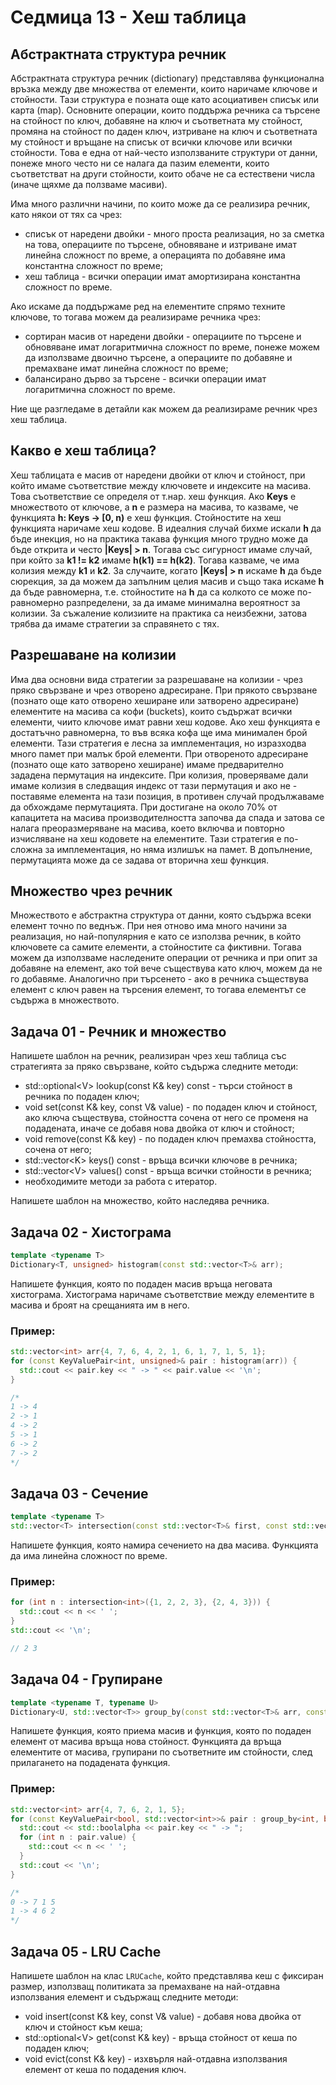 # Седмица 13 - Хеш таблица

## Абстрактната структура речник
Абстрактната структура речник (dictionary) представлява функционална връзка между две множества от елементи, които наричаме ключове и стойности. Тази структура е позната още като асоциативен списък или карта (map). Основните операции, които поддържа речника са търсене на стойност по ключ, добавяне на ключ и съответната му стойност, промяна на стойност по даден ключ, изтриване на ключ и съответната му стойност и връщане на списък от всички ключове или всички стойности. Това е една от най-често използваните структури от данни, понеже много често ни се налага да пазим елементи, които съответстват на други стойности, които обаче не са естествени числа (иначе щяхме да ползваме масиви). 

Има много различни начини, по които може да се реализира речник, като някои от тях са чрез:

- списък от наредени двойки - много проста реализация, но за сметка на това, операциите по търсене, обновяване и изтриване имат линейна сложност по време, а операцията по добавяне има константна сложност по време;
- хеш таблица - всички операции имат амортизирана константна сложност по време.

Ако искаме да поддържаме ред на елементите спрямо техните ключове, то тогава можем да реализираме речника чрез:

- сортиран масив от наредени двойки - операциите по търсене и обновяване имат логаритмична сложност по време, понеже можем да използваме двоично търсене, а операциите по добавяне и премахване имат линейна сложност по време;
- балансирано дърво за търсене - всички операции имат логаритмична сложност по време.

Ние ще разгледаме в детайли как можем да реализираме речник чрез хеш таблица.

## Какво е хеш таблица?
Хеш таблицата е масив от наредени двойки от ключ и стойност, при който имаме съответствие между ключовете и индексите на масива. Това съответствие се определя от т.нар. хеш функция. Ако **Keys** е множеството от ключове, а **n** е размера на масива, то казваме, че функцията **h: Keys -> [0, n)** e хеш функция. Стойностите на хеш функцията наричаме хеш кодове. В идеалния случай бихме искали **h** да бъде инекция, но на практика такава функция много трудно може да бъде открита и често **|Keys| > n**. Тогава със сигурност имаме случай, при който за **k1 != k2** имаме **h(k1) == h(k2)**. Тогава казваме, че има колизия между **k1** и **k2**. За случаите, когато **|Keys| > n** искаме **h** да бъде сюрекция, за да можем да запълним целия масив и също така искаме **h** да бъде равномерна, т.е. стойностите на **h** да са колкото се може по-равномерно разпределени, за да имаме минимална вероятност за колизии. За съжаление колизиите на практика са неизбежни, затова трябва да имаме стратегии за справянето с тях.

## Разрешаване на колизии
Има два основни вида стратегии за разрешаване на колизии - чрез пряко свързване и чрез отворено адресиране. При прякото свързване (познато още като отворено хеширане или затворено адресиране) елементите на масива са кофи (buckets), които съдържат всички елементи, чиито ключове имат равни хеш кодове. Ако хеш функцията е достатъчно равномерна, то във всяка кофа ще има минимален брой елементи. Тази стратегия е лесна за имплементация, но изразходва много памет при малък брой елементи. При отвореното адресиране (познато още като затворено хеширане) имаме предварително зададена пермутация на индексите. При колизия, проверяваме дали имаме колизия в следващия индекс от тази пермутация и ако не - поставяме елемента на тази позиция, в противен случай продължаваме да обхождаме пермутацията. При достигане на около 70% от капацитета на масива производителността започва да спада и затова се налага преоразмеряване на масива, което включва и повторно изчисляване на хеш кодовете на елементите. Тази стратегия е по-сложна за имплементация, но няма излишък на памет. В допълнение, пермутацията може да се задава от вторична хеш функция.

## Множество чрез речник
Множеството е абстрактна структура от данни, която съдържа всеки елемент точно по веднъж. При нея отново има много начини за реализация, но най-популярния е като се използва речник, в който ключовете са самите елементи, а стойностите са фиктивни. Тогава можем да използваме наследените операции от речника и при опит за добавяне на елемент, ако той вече съществува като ключ, можем да не го добавяме. Аналогично при търсенето - ако в речника съществува елемент с ключ равен на търсения елемент, то тогава елементът се съдържа в множеството. 

## Задача 01 - Речник и множество
Напишете шаблон на речник, реализиран чрез хеш таблица със стратегията за пряко свързване, който съдържа следните методи:

- std::optional\<V> lookup(const K& key) const - търси стойност в речника по подаден ключ;
- void set(const K& key, const V& value) - по подаден ключ и стойност, ако ключа съществува, стойността сочена от него се променя на подадената, иначе се добавя нова двойка от ключ и стойност;
- void remove(const K& key) - по подаден ключ премахва стойността, сочена от него;
- std::vector\<K> keys() const - връща всички ключове в речника;
- std::vector\<V> values() const - връща всички стойности в речника;
- необходимите методи за работа с итератор.

Напишете шаблон на множество, който наследява речника.

## Задача 02 - Хистограма
```c++
template <typename T>
Dictionary<T, unsigned> histogram(const std::vector<T>& arr);
```

Напишете функция, която по подаден масив връща неговата хистограма. Хистограма наричаме съответствие между елементите в масива и броят на срещанията им в него.

### Пример:
```c++
std::vector<int> arr{4, 7, 6, 4, 2, 1, 6, 1, 7, 1, 5, 1};
for (const KeyValuePair<int, unsigned>& pair : histogram(arr)) {
  std::cout << pair.key << " -> " << pair.value << '\n';
}

/*
1 -> 4
2 -> 1
4 -> 2
5 -> 1
6 -> 2
7 -> 2
*/
```

## Задача 03 - Сечение
```c++
template <typename T>
std::vector<T> intersection(const std::vector<T>& first, const std::vector<T>& second);
```
Напишете функция, която намира сечението на два масива. Функцията да има линейна сложност по време.

### Пример:
```c++
for (int n : intersection<int>({1, 2, 2, 3}, {2, 4, 3})) {
  std::cout << n << ' ';
}
std::cout << '\n';

// 2 3
```

## Задача 04 - Групиране
```c++
template <typename T, typename U>
Dictionary<U, std::vector<T>> group_by(const std::vector<T>& arr, const std::function<U(const T&)>& aggregator)
```

Напишете функция, която приема масив и функция, която по подаден елемент от масива връща нова стойност. Функцията да връща елементите от масива, групирани по съответните им стойности, след прилагането на подадената функция.

### Пример:
```c++
std::vector<int> arr{4, 7, 6, 2, 1, 5};
for (const KeyValuePair<bool, std::vector<int>>& pair : group_by<int, bool>(arr, [](int n){return n % 2 == 0;})) {
  std::cout << std::boolalpha << pair.key << " -> ";
  for (int n : pair.value) {
    std::cout << n << ' ';
  }
  std::cout << '\n';
}

/*
0 -> 7 1 5 
1 -> 4 6 2 
*/
```

## Задача 05 - LRU Cache
Напишете шаблон на клас `LRUCache`, който представлява кеш с фиксиран размер, използващ политиката за премахване на най-отдавна използвания елемент и съдържащ следните методи:

- void insert(const K& key, const V& value) - добавя нова двойка от ключ и стойност към кеша;
- std::optional\<V> get(const K& key) - връща стойност от кеша по подаден ключ;
- void evict(const K& key) - изхвърля най-отдавна използвания елемент от кеша по подадения ключ.